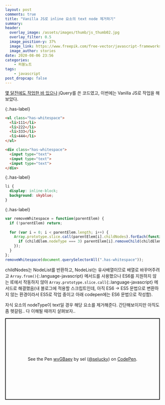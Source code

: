 ```yaml
---
layout: post
comments: true
title: "Vanilla JS로 inline 요소의 text node 제거하기"
summary:
header:
  overlay_image: /assets/images/thumb/js_thumb02.jpg
  overlay_filter: 0.5
  image_position-y: 37%
  image_link: https://www.freepik.com/free-vector/javascript-frameworks-concept-illustration_6183526.htm#page=1&query=javascript&position=0
  image_author: stories
date: 2020-08-06 23:56
categories:
    - 퍼블노트
tags:
    - javascript
post_dropcap: false
---
```


[몇 달전에도 작업한 바 있으나](/2020/02/19/white-space/) jQuery를 쓴 코드였고, 이번에는 Vanilla JS로 작업을 해보았다.

{:.has-label}
```html
<ul class="has-whitespace">
  <li>111</li>
  <li>222</li>
  <li>333</li>
  <li>444</li>
</ul>

<div class="has-whitespace">
  <input type="text">
  <input type="text">
  <input type="text">
</div>
```

{:.has-label}
```css
li {
  display: inline-block;
  background: skyblue;
}
```

{:.has-label}
```javascript
var removeWhitespace = function(parentElem) {
  if (!parentElem) return;
  
  for (var i = 0; i < parentElem.length; i++) {
    Array.prototype.slice.call(parentElem[i].childNodes).forEach(function(childElem) {
      if (childElem.nodeType === 3) parentElem[i].removeChild(childElem);
    });
  }
};
removeWhitespace(document.querySelectorAll(".has-whitespace"));
```

childNodes는 NodeList를 반환하고, NodeList는 유사배열이므로 배열로 바꾸어주려고 ```Array.from()```{:.language-javascript} 메서드를 사용했으나 ES6를 지원하지 않는 IE에서 작동하지 않아 ```Array.prototype.slice.call```{:.language-javascript} 메서드로 해결했음(내 블로그에 적용할 스크립트인데, 아직 ES6 &rarr; ES5 문법으로 변환하지 않는 환경이라서 ES5로 작업 중이고 아래 codepen에는 ES6 문법으로 작성함).

자식 요소의 nodeType이 text일 경우 해당 요소를 제거해준다. 간단해보이지만 아직도 좀 헷갈림.. 다 이해될 때까지 살펴보자..

<p class="codepen" data-height="265" data-theme-id="default" data-default-tab="js,result" data-user="selucky" data-slug-hash="wvGBaev" style="height: 265px; box-sizing: border-box; display: flex; align-items: center; justify-content: center; border: 2px solid; margin: 1em 0; padding: 1em;" data-pen-title="wvGBaev">
  <span>See the Pen <a href="https://codepen.io/selucky/pen/wvGBaev">
  wvGBaev</a> by sel (<a href="https://codepen.io/selucky">@selucky</a>)
  on <a href="https://codepen.io">CodePen</a>.</span>
</p>
<script async src="https://static.codepen.io/assets/embed/ei.js"></script>